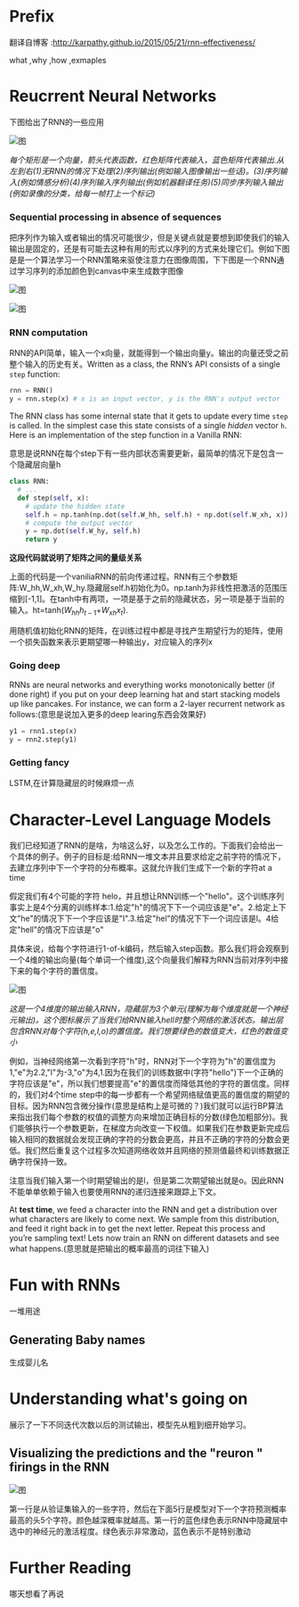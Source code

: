 # Prefix

翻译自博客 :http://karpathy.github.io/2015/05/21/rnn-effectiveness/

what ,why ,how ,exmaples

# Reucrrent Neural Networks

下图给出了RNN的一些应用

![图](diags.jpeg)

*每个矩形是一个向量，箭头代表函数，红色矩阵代表输入，蓝色矩阵代表输出.从左到右(1)无RNN的情况下处理(2)序列输出(例如输入图像输出一些话)。(3)序列输入(例如情感分析)(4)序列输入序列输出(例如机器翻译任务)(5)同步序列输入输出(例如录像的分类，给每一帧打上一个标记)*



### Sequential processing in absence of sequences

把序列作为输入或者输出的情况可能很少，但是关键点就是要想到即使我们的输入输出是固定的，还是有可能去这种有用的形式以序列的方式来处理它们。例如下图是是一个算法学习一个RNN策略来驱使注意力在图像周围，下下图是一个RNN通过学习序列的添加颜色到canvas中来生成数字图像

![图](house_read.gif)



![图](house_generate.gif)

### RNN computation

RNN的API简单，输入一个x向量，就能得到一个输出向量y。输出的向量还受之前整个输入的历史有关。Written as a class, the RNN’s API consists of a single `step` function:

```python
rnn = RNN()
y = rnn.step(x) # x is an input vector, y is the RNN's output vector
```

The RNN class has some internal state that it gets to update every time `step` is called. In the simplest case this state consists of a single *hidden* vector `h`. Here is an implementation of the step function in a Vanilla RNN:

意思是说RNN在每个step下有一些内部状态需要更新，最简单的情况下是包含一个隐藏层向量h

```python
class RNN:
  # ...
  def step(self, x):
    # update the hidden state
    self.h = np.tanh(np.dot(self.W_hh, self.h) + np.dot(self.W_xh, x))
    # compute the output vector
    y = np.dot(self.W_hy, self.h)
    return y
```

**这段代码就说明了矩阵之间的量级关系**

上面的代码是一个vaniliaRNN的前向传递过程。RNN有三个参数矩阵:W_hh,W_xh,W_hy.隐藏层self.h初始化为0。np.tanh为非线性把激活的范围压缩到[-1,1]。在tanh中有两项，一项是基于之前的隐藏状态，另一项是基于当前的输入。ht=tanh($W_{hh}$$h_{t−1}$+$W_{xh}$$x_t$).

用随机值初始化RNN的矩阵，在训练过程中都是寻找产生期望行为的矩阵，使用一个损失函数来表示更期望哪一种输出y，对应输入的序列x

### Going deep 

RNNs are neural networks and everything works monotonically better (if done right) if you put on your deep learning hat and start stacking models up like pancakes. For instance, we can form a 2-layer recurrent network as follows:(意思是说加入更多的deep learing东西会效果好)

```python
y1 = rnn1.step(x)
y = rnn2.step(y1)
```

### Getting fancy

LSTM,在计算隐藏层的时候麻烦一点



# Character-Level Language Models

我们已经知道了RNN的是啥，为啥这么好，以及怎么工作的。下面我们会给出一个具体的例子。例子的目标是:给RNN一堆文本并且要求给定之前字符的情况下，去建立序列中下一个字符的分布概率。这就允许我们生成下一个新的字符at a time

假定我们有4个可能的字符 helo，并且想让RNN训练一个"hello"。这个训练序列事实上是4个分离的训练样本:1.给定"h"的情况下下一个词应该是"e"。2.给定上下文"he"的情况下下一个字应该是"I".3.给定"hel"的情况下下一个词应该是l。4给定"hell"的情况下应该是"o"

具体来说，给每个字符进行1-of-k编码，然后输入step函数。那么我们将会观察到一个4维的输出向量(每个单词一个维度),这个向量我们解释为RNN当前对序列中接下来的每个字符的置信度。

![图](charseq.jpeg)

*这是一个4维度的输出输入RNN，隐藏层为3个单元(理解为每个维度就是一个神经元输出)。这个图标展示了当我们给RNN输入hell时整个网络的激活状态。输出层包含RNN对每个字符(h,e,l,o)的置信度。我们想要绿色的数值变大，红色的数值变小*

例如，当神经网络第一次看到字符"h"时，RNN对下一个字符为"h"的置信度为1,"e"为2.2,"l"为-3,"o"为4,1.因为在我们的训练数据中(字符"hello")下一个正确的字符应该是"e"，所以我们想要提高"e"的置信度而降低其他的字符的置信度。同样的，我们对4个time step中的每一步都有一个希望网络赋值更高的置信度的期望的目标。因为RNN包含微分操作(意思是结构上是可微的？)我们就可以运行BP算法来指出我们每个参数的权值的调整方向来增加正确目标的分数(绿色加粗部分)。我们能够执行一个参数更新，在梯度方向改变一下权值。如果我们在参数更新完成后输入相同的数据就会发现正确的字符的分数会更高，并且不正确的字符的分数会更低。我们然后重复这个过程多次知道网络收敛并且网络的预测值最终和训练数据正确字符保持一致。

注意当我们输入第一个l时期望输出的是l，但是第二次期望输出就是o。因此RNN不能单单依赖于输入也要使用RNN的递归连接来跟踪上下文。

At **test time**, we feed a character into the RNN and get a distribution over what characters are likely to come next. We sample from this distribution, and feed it right back in to get the next letter. Repeat this process and you’re sampling text! Lets now train an RNN on different datasets and see what happens.(意思就是把输出的概率最高的词往下输入)

# Fun with RNNs

一堆用途

## 

## Generating Baby names

生成婴儿名

# Understanding what's going on 

展示了一下不同迭代次数以后的测试输出，模型先从粗到细开始学习。

## Visualizing the predictions and the "reuron " firings in the RNN

![图](under1.jpeg)

第一行是从验证集输入的一些字符，然后在下面5行是模型对下一个字符预测概率最高的头5个字符。颜色越深概率就越高。第一行的蓝色绿色表示RNN中隐藏层中选中的神经元的激活程度。绿色表示非常激动，蓝色表示不是特别激动

# Further Reading

哪天想看了再说





